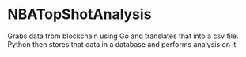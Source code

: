 # NBATopShotAnalysis

Grabs data from blockchain using Go and translates that into a csv file. Python then stores that data in a database and performs analysis on it
